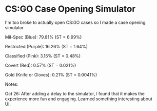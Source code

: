 # CS:GO Case Opening Simulator
I'm too broke to actually open CS:GO cases so I made a case opening simulator

Mil-Spec (Blue): 79.81% (ST = 6.99%)

Restricted (Purple): 16.26% (ST = 1.64%)

Classified (Pink): 3.15% (ST = 0.48%)

Covert (Red): 0.57% (ST = 0.021%)

Gold (Knife or Gloves): 0.21% (ST = 0.0041%)

Notes:

Oct 26: After adding a delay to the simulator, I found that it makes the experience more fun and engaging. Learned 
something interesting about UI.